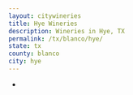 ```yaml
---
layout: citywineries
title: Hye Wineries
description: Wineries in Hye, TX
permalink: /tx/blanco/hye/
state: tx
county: blanco
city: hye
---
```

-
